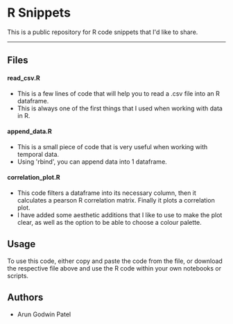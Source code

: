 # R Snippets

This is a public repository for R code snippets that I'd like to share.

***

## Files

#### read_csv.R
- This is a few lines of code that will help you to read a .csv file into an R dataframe.
- This is always one of the first things that I used when working with data in R.

#### append_data.R
- This is a small piece of code that is very useful when working with temporal data.
- Using 'rbind', you can append data into 1 dataframe.

#### correlation_plot.R
- This code filters a dataframe into its necessary column, then it calculates a pearson R correlation matrix. Finally it plots a correlation plot.
- I have added some aesthetic additions that I like to use to make the plot clear, as well as the option to be able to choose a colour palette. 


## Usage

To use this code, either copy and paste the code from the file, or download the respective file above and use the R code within your own notebooks or scripts.

## Authors
- Arun Godwin Patel
